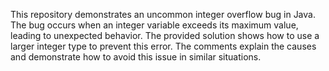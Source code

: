 This repository demonstrates an uncommon integer overflow bug in Java. The bug occurs when an integer variable exceeds its maximum value, leading to unexpected behavior.  The provided solution shows how to use a larger integer type to prevent this error. The comments explain the causes and demonstrate how to avoid this issue in similar situations.
